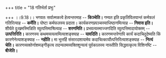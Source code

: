 +++
title = "18 गतिर्भर्ता प्रभुः"

+++
।।9.18।। भगवतः सर्वात्मकत्वे हेत्वन्तरमाह -- **किञ्चेति।** गम्यत इति
प्रकृतिविलयान्तं कर्मफलं गतिरित्याह -- **कर्मेति।** पोष्टा कर्मफलस्य
प्रदाता। कार्यकरणप्रपञ्चस्याधिष्ठानमित्याह -- **निवास इति।** शीर्यते
दुःखमस्मिन्निति व्युत्पत्तिमाश्रित्याह -- **शरणमिति।**
प्रभवत्यस्माज्जगदिति व्युत्पत्तिमादायोक्तम् -- **उत्पत्तिरिति।** कारणस्य
कथमव्ययत्वमित्याशङ्क्याह -- **यावदिति।** कारणमन्तरेणापि कार्यं
कदाचिदुदेष्यति किं कारणेनेत्याशङ्क्याह -- **नहीति।** मा भूत्तर्हि
संसारदशायामेव कदाचित्कार्योत्पत्तिरित्याशङ्क्याह -- **नित्यं चेति।**
कारणव्यक्तेर्नाशमङ्गीकृत्य तदन्यतमव्यक्तिशून्यत्वं पूर्वकालस्य नास्तीति
सिद्धवत्कृत्य विशिनष्टि -- **बीजेति।**
